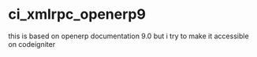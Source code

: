# ci_xmlrpc_openerp9
this is based on openerp documentation 9.0 but i try to make it accessible on codeigniter
